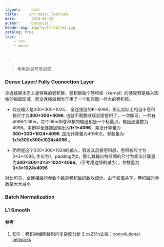 ```yaml
---
layout:     post
title:     cnn basic learning
date:       2019-08-22
author:     Datoucai
header-img: img/turtlrtitle3.jpg
catalog: true
tags:
    - cnn
    - mxnet


---
```


> 龟龟是最可爱的猫

### Dense Layer/ Fully Connection Layer

全连接层本质上是特殊的卷积层，卷积层每个卷积核（kernel）的感受野是输入图像的局部区域，而全连接层相当于用了一个和原图一样大的卷积核。

- 假设输入是300\*300\*1024， 全连接层的K=4096，那么实际上相当于卷积核尺寸为**300\*300\*4096**, 也就不需要继续划窗卷积了，一次即可，一共有4096个filter，每个filter即卷积核的输出都是一个标量点。输出通道数为4096。本例中全连接层输出为**1\*1\*4096**，乘法计算量为**300\*300\*1024\*4096** ,加法计算量为4096次。参数量为**1x1x300x300x1024x4096** 。

- 仍然是这个300×300×1024的输入，假设其后接卷积层，卷积核尺寸为3\*3\*4096, 步长为1，padding为0，那么其输出特征图的尺寸为乘法计算量为**300×300×3×3×1024×4096**。（不考虑边缘的减少），参数量为 **3×3×1024x4096**

对比可见，全连接层的参数个数是卷积层的数以倍计。由于权值共享，卷积层的参数量大大减小


### Batch Normalization

### L1 Smooth


























#### 参考
1. [知乎：卷积神经网络时间复杂度分析](https://zhuanlan.zhihu.com/p/31575074)
2.[cs231n文档：convolutional-networks](http://cs231n.github.io/convolutional-networks/#fc)
